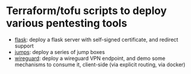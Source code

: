 # Terraform/tofu scripts to deploy various pentesting tools 



* [flask](flask/): deploy a flask server with self-signed certificate, and redirect support
* [jumps](jumps/): deploy a series of jump boxes
* [wireguard](wireguard/): deploy a wireguard VPN endpoint, and demo some mechanisms to consume it, client-side (via explicit routing, via docker)

